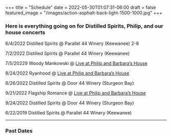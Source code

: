 +++
title = "Schedule"
date = 2022-05-30T01:07:31-06:00
draft = false
featured_image = "/images/action-asphalt-back-light-1500-1000.jpg"
+++
### Here is everything going on for Distilled Spirits, Philip, and our house concerts

6/4/2022 Distilled Spirits @ Parallel 44 Winery (Keewanee) 2-6

7/2/2022 Distilled Spirits @ Parallel 44 Winery (Keewanee)

7/5/20229 Woody Mankowski @ [Live at Philip and Barbara’s House](/pages/house-concerts/woody-mankowski)

8/24/2022 Ryanhood @ [Live at Philip and Barbara’s House](#)


8/26/2022 Distilled Spirits @ Door 44 Winery (Sturgeon Bay)

9/21/2022 Flagship Romance @ [Live at Philip and Barbara’s House](#)


9/24/2022 Distilled Spirits @ Door 44 Winery (Sturgeon Bay)

6/22/2019 Distilled Spirits @ Parallel 44 Winery (Keewanee)


---
### Past Dates




